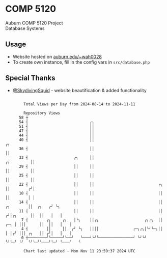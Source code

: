 # COMP 5120
Auburn COMP 5120 Project  
Database Systems

## Usage
- Website hosted on [auburn.edu/~wah0028](https://webhome.auburn.edu/~wah0028/)
- To create own instance, fill in the config vars in `src/database.php`

## Special Thanks
- [@SkydivingSquid](https://github.com/SkydivingSquid) - website beautification & added functionality

```

        Total Views per Day from 2024-08-14 to 2024-11-11

        Repository Views
      58 ┼
      54 ┤                           ╭╮
      51 ┤                           ││
      47 ┤                           ││
      44 ┤                           ││
      40 ┤                           ││                                                         ╭╮
      36 ┤                           ││                                                         ││
      33 ┤                    ╭╮     ││                                              ╭╮         ││
      29 ┤                    ││     ││                                              ││         ││
      25 ┤                    ││     ││                                              ││         ││
      22 ┤                    ││     ││                            ╭╮                ││        ╭╯│
      18 ┤                    ││     ││                            ││                ││        │ │
      14 ┤                    ││     ││                            ││      ╭╮        ││  ╭╮   ╭╯ ╰╮
      11 ┤                    ││     ││                            ││     ╭╯│╭╮      ││  ││   │   │
       7 ┤        ╭╮     ╭╮   │╰╮    ││╭╮                    ╭╮╭╮  ││ ╭─╮ │ │││      ││  ││   │   │
       4 ┤        ││     ││  ╭╯ ╰╮   ││││               ╭─╮╭╮│╰╯╰─╮││ │ │╭╯ │││ ╭╮   ││ ╭╯│   │   │
       0 ┼────────╯╰─────╯╰──╯   ╰───╯╰╯╰───────────────╯ ╰╯╰╯    ╰╯╰─╯ ╰╯  ╰╯╰─╯╰───╯╰─╯ ╰───╯   ╰

        Chart last updated - Mon Nov 11 23:59:37 2024 UTC
        
```
